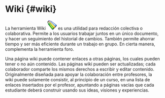 # Wiki {#wiki}

La herramienta Wiki ![](../assets/graphics208.png) es una utilidad para redacción colectiva o colaborativa. Permite a los usuarios trabajar juntos en un único documento, y hacer un seguimiento del historial de cambios. También permite ahorrar tiempo y ser más eficiente durante un trabajo en grupo. En cierta manera, complementa la herramienta foro.

Una página wiki puede contener enlaces a otras páginas, los cuales pueden tener o no aún contenido. Las páginas wiki pueden ser actualizadas; cada colaborador comparte los mismos derechos a escribir y editar contenido. Originalmente diseñada para apoyar la colaboración entre profesores, la wiki puede solamente consistir, al principio de un curso, en una lista de enlaces insertados por el profesor, apuntando a páginas vacías que cada estudiante deberá construir usando sus ideas, visiones y experiencias.